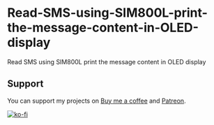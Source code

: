 # Read-SMS-using-SIM800L-print-the-message-content-in-OLED-display
 Read SMS using SIM800L print the message content in OLED display


## Support
You can support my projects on [Buy me a coffee](https://www.buymeacoffee.com/pramuditharidma) and [Patreon](https://www.patreon.com/ridmapramuditha).

[![ko-fi](https://ko-fi.com/img/githubbutton_sm.svg)](https://ko-fi.com/N4N1ZJHWO)
